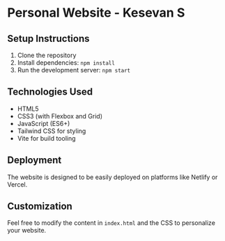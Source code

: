 # Personal Website - Kesevan S

## Setup Instructions
1. Clone the repository
2. Install dependencies: `npm install`
3. Run the development server: `npm start`

## Technologies Used
- HTML5
- CSS3 (with Flexbox and Grid)
- JavaScript (ES6+)
- Tailwind CSS for styling
- Vite for build tooling

## Deployment
The website is designed to be easily deployed on platforms like Netlify or Vercel.

## Customization
Feel free to modify the content in `index.html` and the CSS to personalize your website.
